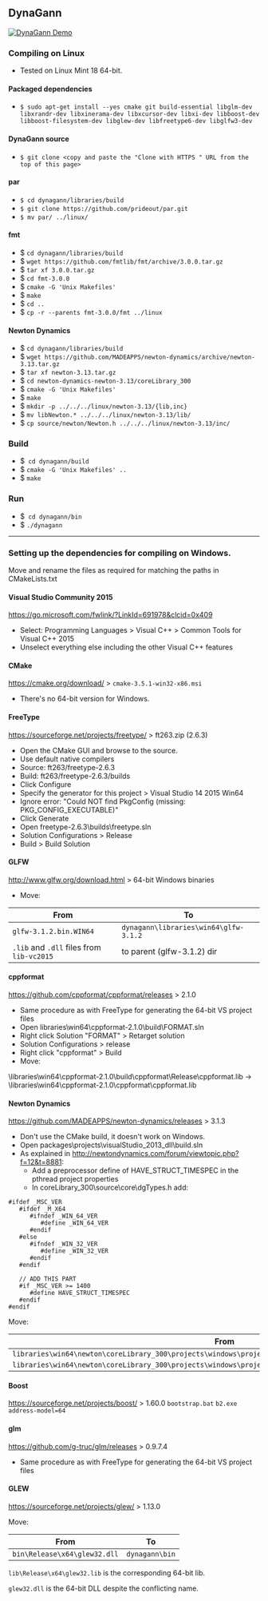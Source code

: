 ## DynaGann

[![DynaGann Demo](https://youtu.be/Sa7ZHlGxsnc/0.jpg)](https://youtu.be/Sa7ZHlGxsnc)

### Compiling on Linux

* Tested on Linux Mint 18 64-bit.

#### Packaged dependencies

* `$ sudo apt-get install --yes cmake git build-essential libglm-dev libxrandr-dev libxinerama-dev libxcursor-dev libxi-dev libboost-dev libboost-filesystem-dev libglew-dev libfreetype6-dev libglfw3-dev` 

#### DynaGann source

* `$ git clone <copy and paste the "Clone with HTTPS " URL from the top of this page>`

#### par

* `$ cd dynagann/libraries/build`
* `$ git clone https://github.com/prideout/par.git`
* `$ mv par/ ../linux/`

#### fmt

* $ `cd dynagann/libraries/build`
* $ `wget https://github.com/fmtlib/fmt/archive/3.0.0.tar.gz`
* $ `tar xf 3.0.0.tar.gz `
* $ `cd fmt-3.0.0`
* $ `cmake -G 'Unix Makefiles'`
* $ `make`
* $ `cd ..`
* $ `cp -r --parents fmt-3.0.0/fmt ../linux`

#### Newton Dynamics

* $ `cd dynagann/libraries/build`
* $ `wget https://github.com/MADEAPPS/newton-dynamics/archive/newton-3.13.tar.gz`
* $ `tar xf newton-3.13.tar.gz`
* $ `cd newton-dynamics-newton-3.13/coreLibrary_300`
* $ `cmake -G 'Unix Makefiles'`
* $ `make`
* $ `mkdir -p ../../../linux/newton-3.13/{lib,inc}`
* $ `mv libNewton.* ../../../linux/newton-3.13/lib/`
* $ `cp source/newton/Newton.h ../../../linux/newton-3.13/inc/`

### Build

* $` cd dynagann/build`
* $ `cmake -G 'Unix Makefiles' ..`
* $ `make` 

### Run

* $` cd dynagann/bin`
* $ `./dynagann`


---


### Setting up the dependencies for compiling on Windows.

Move and rename the files as required for matching the paths in CMakeLists.txt

#### Visual Studio Community 2015
https://go.microsoft.com/fwlink/?LinkId=691978&clcid=0x409
* Select: Programming Languages > Visual C++ > Common Tools for Visual C++ 2015
* Unselect everything else including the other Visual C++ features

#### CMake
https://cmake.org/download/ > `cmake-3.5.1-win32-x86.msi`
* There's no 64-bit version for Windows.

#### FreeType
https://sourceforge.net/projects/freetype/ > ft263.zip (2.6.3)
* Open the CMake GUI and browse to the source.
* Use default native compilers
* Source: ft263/freetype-2.6.3
* Build: ft263/freetype-2.6.3/builds
* Click Configure
* Specify the generator for this project > Visual Studio 14 2015 Win64
* Ignore error: "Could NOT find PkgConfig (missing:  PKG_CONFIG_EXECUTABLE)"
* Click Generate
* Open freetype-2.6.3\builds\freetype.sln
* Solution Configurations > Release
* Build > Build Solution

#### GLFW
http://www.glfw.org/download.html > 64-bit Windows binaries
* Move:

From | To
--- | ---
`glfw-3.1.2.bin.WIN64` | `dynagann\libraries\win64\glfw-3.1.2`
`.lib` and `.dll` files from `lib-vc2015` | to parent (glfw-3.1.2) dir

#### cppformat
https://github.com/cppformat/cppformat/releases > 2.1.0
* Same procedure as with FreeType for generating the 64-bit VS project files
* Open libraries\win64\cppformat-2.1.0\build\FORMAT.sln
* Right click Solution "FORMAT" > Retarget solution
* Solution Configurations > release
* Right click "cppformat" > Build
* Move:

\libraries\win64\cppformat-2.1.0\build\cppformat\Release\cppformat.lib ->
\libraries\win64\cppformat-2.1.0\cppformat\cppformat.lib

#### Newton Dynamics
https://github.com/MADEAPPS/newton-dynamics/releases > 3.1.3
* Don't use the CMake build, it doesn't work on Windows.
* Open packages\projects\visualStudio_2013_dll\build.sln
* As explained in http://newtondynamics.com/forum/viewtopic.php?f=12&t=8881:
  * Add a preprocessor define of HAVE_STRUCT_TIMESPEC in the pthread project properties
  * In coreLibrary_300\source\core\dgTypes.h add:

```
#ifdef _MSC_VER 
   #ifdef _M_X64
      #ifndef _WIN_64_VER
         #define _WIN_64_VER
      #endif
   #else       
      #ifndef _WIN_32_VER
         #define _WIN_32_VER
      #endif
   #endif

   // ADD THIS PART
   #if _MSC_VER >= 1400
      #define HAVE_STRUCT_TIMESPEC
   #endif
#endif
```
Move:

From | To
--- | ---
`libraries\win64\newton\coreLibrary_300\projects\windows\project_vs2013_dll\x64\newton\release\newton.lib` | `libraries\win64\newton\lib\newton.lib`
`libraries\win64\newton\coreLibrary_300\projects\windows\project_vs2013_dll\x64\newton\release\newton.dll` | `dynagann\bin`

#### Boost
https://sourceforge.net/projects/boost/ > 1.60.0
`bootstrap.bat`
`b2.exe address-model=64`

#### glm
https://github.com/g-truc/glm/releases > 0.9.7.4
* Same procedure as with FreeType for generating the 64-bit VS project files

#### GLEW
https://sourceforge.net/projects/glew/ > 1.13.0

Move:

From | To
--- | ---
`bin\Release\x64\glew32.dll` | `dynagann\bin`
`lib\Release\x64\glew32.lib` is the corresponding 64-bit lib.

`glew32.dll` is the 64-bit DLL despite the conflicting name.
